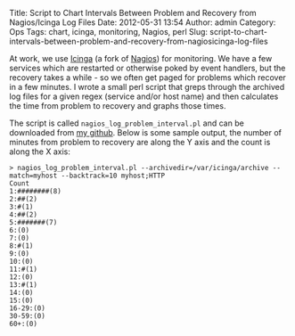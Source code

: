 Title: Script to Chart Intervals Between Problem and Recovery from Nagios/Icinga Log Files
Date: 2012-05-31 13:54
Author: admin
Category: Ops
Tags: chart, icinga, monitoring, Nagios, perl
Slug: script-to-chart-intervals-between-problem-and-recovery-from-nagiosicinga-log-files

At work, we use [Icinga](http://www.icinga.org) (a fork of
[Nagios](http://nagios.org/)) for monitoring. We have a few services
which are restarted or otherwise poked by event handlers, but the
recovery takes a while - so we often get paged for problems which
recover in a few minutes. I wrote a small perl script that greps through
the archived log files for a given regex (service and/or host name) and
then calculates the time from problem to recovery and graphs those
times.

The script is called `nagios_log_problem_interval.pl` and can be
downloaded from [my
github](https://github.com/jantman/nagios-scripts/blob/master/nagios_log_problem_interval.pl).
Below is some sample output, the number of minutes from problem to
recovery are along the Y axis and the count is along the X axis:

~~~~{.console}
> nagios_log_problem_interval.pl --archivedir=/var/icinga/archive --match=myhost --backtrack=10 myhost;HTTP
Count
1:########(8)
2:##(2)
3:#(1)
4:##(2)
5:#######(7)
6:(0)
7:(0)
8:#(1)
9:(0)
10:(0)
11:#(1)
12:(0)
13:#(1)
14:(0)
15:(0)
16-29:(0)
30-59:(0)
60+:(0)
~~~~

